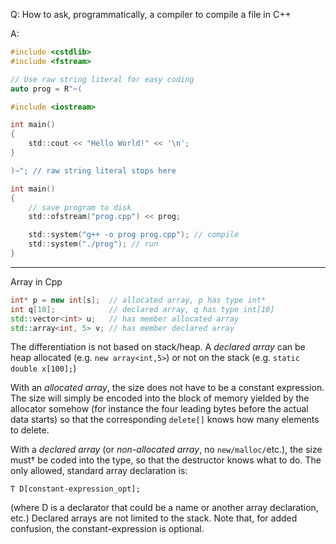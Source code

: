 
Q: How to ask, programmatically, a compiler to compile a file in C++

A:

```c
#include <cstdlib>
#include <fstream>

// Use raw string literal for easy coding
auto prog = R"~(

#include <iostream>

int main()
{
    std::cout << "Hello World!" << '\n';
}

)~"; // raw string literal stops here

int main()
{
    // save program to disk
    std::ofstream("prog.cpp") << prog;

    std::system("g++ -o prog prog.cpp"); // compile
    std::system("./prog"); // run
}
```

----------------------------------------------------------

Array in Cpp

```c++
int* p = new int[s];  // allocated array, p has type int*
int q[10];            // declared array, q has type int[10]
std::vector<int> u;   // has member allocated array
std::array<int, 5> v; // has member declared array
```

The differentiation is not based on stack/heap. A _declared array_ can be heap allocated (e.g. `new array<int,5>`) or not on the stack (e.g. `static double x[100];`)

With an _allocated array_, the size does not have to be a constant expression. The size will simply be encoded into the block of memory yielded by the allocator somehow (for instance the four leading bytes before the actual data starts) so that the corresponding `delete[]` knows how many elements to delete.

With a _declared array_ (or _non-allocated array_, no `new/malloc/`etc.), the size must† be coded into the type, so that the destructor knows what to do. The only allowed, standard array declaration is:

`T D[constant-expression_opt];`

(where D is a declarator that could be a name or another array declaration, etc.) Declared arrays are not limited to the stack. Note that, for added confusion, the constant-expression is optional.
